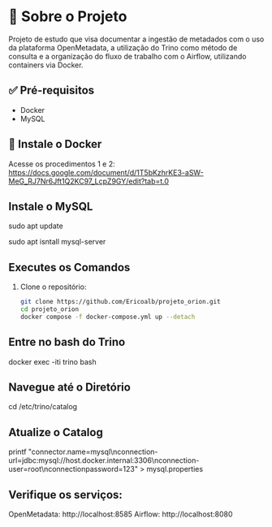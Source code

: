 # :pushpin:	Sobre o Projeto
Projeto de estudo que visa documentar a ingestão de metadados com o uso da plataforma OpenMetadata, a utilização do Trino como método de consulta e a organização do fluxo de trabalho com o Airflow, utilizando containers via Docker.

## :white_check_mark: Pré-requisitos
- Docker
- MySQL

## :whale: Instale o Docker
Acesse os procedimentos 1 e 2: https://docs.google.com/document/d/1T5bKzhrKE3-aSW-MeG_RJ7Nr6Jft1Q2KC97_LcpZ9GY/edit?tab=t.0

## Instale o  MySQL
sudo apt update

sudo apt isntall mysql-server

## Executes os Comandos
1. Clone o repositório:
   ```bash
   git clone https://github.com/Ericoalb/projeto_orion.git
   cd projeto_orion
   docker compose -f docker-compose.yml up --detach
## Entre no bash do Trino
docker exec -iti trino bash
## Navegue até o Diretório
cd /etc/trino/catalog
## Atualize o Catalog
printf "connector.name=mysql\nconnection-url=jdbc:mysql://host.docker.internal:3306\nconnection-user=root\nconnectionpassword=123" > mysql.properties

## Verifique os serviços:
   OpenMetadata: http://localhost:8585
   Airflow: http://localhost:8080

